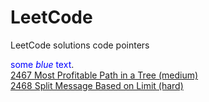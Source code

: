 # LeetCode
LeetCode solutions code pointers

<span style="color:blue">some *blue* text</span>.\
[2467 Most Profitable Path in a Tree (medium)](https://leetcode.com/discuss/topic/2807815)\
[2468 Split Message Based on Limit (hard)](https://leetcode.com/discuss/topic/2807809)
